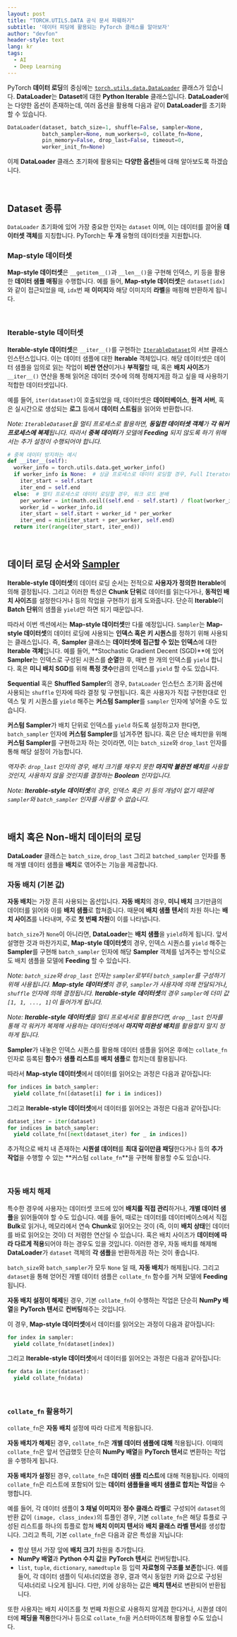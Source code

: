 ```yaml
---
layout: post
title: "TORCH.UTILS.DATA 공식 문서 파훼하기"
subtitle: '데이터 피딩에 활용되는 PyTorch 클래스를 알아보자'
author: "devfon"
header-style: text
lang: kr
tags:
  - AI
  - Deep Learning
---
```


PyTorch **데이터 로딩**의 중심에는 [`torch.utils.data.DataLoader`](https://pytorch.org/docs/stable/data.html#torch.utils.data.DataLoader) 클래스가 있습니다. **DataLoader**는 **Dataset**에 대한 **Python Iterable** 클래스입니다. **DataLoader**에는 다양한 옵션이 존재하는데, 여러 옵션을 활용해 다음과 같이 **DataLoader**를 초기화 할 수 있습니다.

```python
DataLoader(dataset, batch_size=1, shuffle=False, sampler=None,
           batch_sampler=None, num_workers=0, collate_fn=None,
           pin_memory=False, drop_last=False, timeout=0,
           worker_init_fn=None)
```

이제 **DataLoader** 클래스 초기화에 활용되는 **다양한 옵션**들에 대해 알아보도록 하겠습니다.

<br/>

## Dataset 종류

`DataLoader` 초기화에 있어 가장 중요한 인자는 `dataset` 이며, 이는 데이터를 끌어올 **데이터셋 객체**를 지칭합니다. PyTorch는 **두 개** 유형의 데이터셋을 지원합니다.

### Map-style 데이터셋

**Map-style 데이터셋**은 `__getitem__()`과 `__len__()`을 구현해 인덱스, 키 등을 활용한 **데이터 샘플 매핑**을 수행합니다. 예를 들어, **Map-style 데이터셋**은 `dataset[idx]`와 같이 접근되었을 때, `idx`번 째 **이미지**와 해당 이미지의 **라벨**을 매핑해 반환하게 됩니다.

<br/>

### Iterable-style 데이터셋

**Iterable-style 데이터셋**은 `__iter__()`를 구현하는 [`IterableDataset`](https://pytorch.org/docs/stable/data.html#torch.utils.data.IterableDataset)의 서브 클래스 인스턴스입니다. 이는 데이터 샘플에 대한 **Iterable** 객체입니다. 해당 데이터셋은 데이터 샘플을 임의로 읽는 작업이 **비싼 연산**이거나 **부적절**할 때, 혹은 **배치 사이즈**가 `__iter__()` 연산을 통해 읽어온 데이터 갯수에 의해 정해지게끔 하고 싶을 때 사용하기 적합한 데이터셋입니다.

예를 들어, `iter(dataset)`이 호출되었을 때, 데이터셋은 **데이터베이스**, **원격 서버**, 혹은 실시간으로 생성되는 **로그** 등에서 **데이터 스트림**을 읽어와 반환합니다.

_Note: `IterableDataset`을 멀티 프로세스로 활용하면, **동일한 데이터셋 객체**가 **각 워커 프로세스에 복제**됩니다. 따라서 **중복 데이터**가 모델에 **Feeding** 되지 않도록 하기 위해서는 추가 설정이 수행되어야 합니다._

```python
# 중복 데이터 방지하는 예시
def __iter__(self):
  worker_info = torch.utils.data.get_worker_info()
  if worker_info is None:  # 싱글 프로세스로 데이터 로딩할 경우, Full Iterator를 반환
    iter_start = self.start
    iter_end = self.end
  else:  # 멀티 프로세스로 데이터 로딩할 경우, 워크 로드 분배
    per_worker = int(math.ceil((self.end - self.start) / float(worker_info.num_workers)))
    worker_id = worker_info.id
    iter_start = self.start + worker_id * per_worker
    iter_end = min(iter_start + per_worker, self.end)
  return iter(range(iter_start, iter_end))
```

<br/>

## 데이터 로딩 순서와 [Sampler](https://pytorch.org/docs/stable/data.html#torch.utils.data.Sampler)

**Iterable-style 데이터셋**의 데이터 로딩 순서는 전적으로 **사용자가 정의한 Iterable**에 의해 결정됩니다. 그리고 이러한 특성은 **Chunk 단위**로 데이터를 읽는다거나, **동적인 배치 사이즈**를 설정한다거나 등의 작업을 구현하기 쉽게 도와줍니다. 단순히 **Iterable**이 **Batch 단위**의 샘플을 `yield`만 하면 되기 때문입니다.

따라서 이번 섹션에서는 **Map-style 데이터셋**만 다룰 예정입니다. `Sampler`는 **Map-style 데이터셋**의 데이터 로딩에 사용되는 **인덱스 혹은 키 시퀀스**를 정하기 위해 사용되는 클래스입니다. 즉, **Sampler** 클래스는 **데이터셋에 접근할 수 있는 인덱스**에 대한 **Iterable 객체**입니다. 예를 들어, **Stochastic Gradient Decent (SGD)**에 있어 **Sampler**는 인덱스로 구성된 시퀀스를 **순열**한 후, 매번 한 개의 인덱스를 `yield` 합니다. 혹은 **미니 배치 SGD**를 위해 **특정 갯수**만큼의 인덱스를 `yield` 할 수도 있습니다.

**Sequential** 혹은 **Shuffled Sampler**의 경우, `DataLoader` 인스턴스 초기화 옵션에 사용되는 `shuffle` 인자에 따라 결정 및 구현됩니다. 혹은 사용자가 직접 구현한대로 인덱스 및 키 시퀀스를 `yield` 해주는 **커스텀 Sampler**를 `sampler` 인자에 넣어줄 수도 있습니다.

**커스텀 Sampler**가 배치 단위로 인덱스를 `yield` 하도록 설정하고자 한다면, `batch_sampler` 인자에 **커스텀 Sampler**를 넘겨주면 됩니다. 혹은 단순 배치만을 위해 **커스텀 Sampler**를 구현하고자 하는 것이라면, 이는 `batch_size`와 `drop_last` 인자를 통해 해당 설정이 가능합니다.

_역자주: `drop_last` 인자의 경우, 배치 크기를 채우지 못한 **마지막 불완전 배치**를 사용할 것인지, 사용하지 않을 것인지를 결정하는 **Boolean** 인자입니다._

_Note: **Iterable-style 데이터셋**의 경우, 인덱스 혹은 키 등의 개념이 없기 때문에 `sampler`와 `batch_sampler` 인자를 사용할 수 없습니다._

<br/>

## 배치 혹은 Non-배치 데이터의 로딩

**DataLoader** 클래스는 `batch_size`, `drop_last` 그리고 `batched_sampler` 인자를 통해 개별 데이터 샘플을 **배치**로 엮어주는 기능을 제공합니다.

### 자동 배치 (기본 값)

**자동 배치**는 가장 흔히 사용되는 옵션입니다. **자동 배치**의 경우, **미니 배치** 크기만큼의 데이터를 읽어와 이를 **배치 샘플**로 합쳐줍니다. 때문에 **배치 샘플 텐서**의 차원 하나는 **배치 사이즈**를 나타내며, 주로 **첫 번째 차원**이 이를 나타냅니다.

`batch_size`가 `None`이 아니라면, **DataLoader**는 **배치 샘플**을 `yield`하게 됩니다. 앞서 설명한 것과 마찬가지로, **Map-style 데이터셋**의 경우, 인덱스 시퀀스를 `yield` 해주는 **Sampler**를 구현해 `batch_sampler` 인자에 해당 **Sampler** 객체를 넘겨주는 방식으로도 배치 샘플을 모델에 **Feeding** 할 수 있습니다.

_Note: `batch_size`와 `drop_last` 인자는 `sampler`로부터 `batch_sampler`를 구성하기 위해 사용됩니다. **Map-style 데이터셋**의 경우, `sampler`가 사용자에 의해 전달되거나, `shuffle` 인자에 의해 결정됩니다. **Iterable-style 데이터셋**의 경우 `sampler`에 더미 값 `[1, 1, ..., 1]`이 들어가게 됩니다._

_Note: **Iterable-style 데이터셋**을 멀티 프로세서로 활용한다면, `drop__last` 인자를 통해 각 워커가 복제해 사용하는 데이터셋에서 **마지막 미완성 배치**를 활용할지 말지 정하게 됩니다._

**Sampler**가 내놓은 인덱스 시퀀스를 활용해 데이터 샘플을 읽어온 후에는 `collate_fn` 인자로 등록된 **함수**가 **샘플 리스트**를 **배치 샘플**로 합치는데 활용됩니다.

따라서 **Map-style 데이터셋**에서 데이터를 읽어오는 과정은 다음과 같아집니다:

```python
for indices in batch_sampler:
  yield collate_fn([dataset[i] for i in indices])
```

그리고 **Iterable-style 데이터셋**에서 데이터를 읽어오는 과정은 다음과 같아집니다:

```python
dataset_iter = iter(dataset)
for indices in batch_sampler:
  yield collate_fn([next(dataset_iter) for _ in indices])
```

추가적으로 배치 내 존재하는 **시퀀셜 데이터**를 **최대 길이만큼 패딩**한다거나 등의 **추가 작업**을 수행할 수 있는 **커스텀 `collate_fn`**을 구현해 활용할 수도 있습니다.

<br/>

### 자동 배치 해제

특수한 경우에 사용자는 데이터셋 코드에 있어 **배치를 직접 관리**하거나, **개별 데이터 샘플**을 읽어들여야 할 수도 있습니다. 예를 들어, 때로는 데이터를 데이터베이스에서 직접 **Bulk**로 읽거나, 메모리에서 연속 **Chunk**로 읽어오는 것이 (즉, 이미 **배치 상태**인 데이터를 바로 읽어오는 것이) 더 저렴한 연산일 수 있습니다. 혹은 배치 사이즈가 **데이터에 따라 다르게 적용**되어야 하는 경우도 있을 것입니다. 이러한 경우, 자동 배치를 해제해 **DataLoader**가 `dataset` 객체의 **각 샘플**을 반환하게끔 하는 것이 좋습니다.

`batch_size`와 `batch_sampler`가 모두 `None` 일 때, **자동 배치**가 해제됩니다. 그리고 `dataset`을 통해 얻어진 개별 데이터 샘플은 `collate_fn` 함수를 거쳐 모델에 **Feeding** 됩니다.

**자동 배치 설정이 해제**된 경우, 기본 `collate_fn`이 수행하는 작업은 단순히 **NumPy 배열**을 **PyTorch 텐서**로 **컨버팅**해주는 것입니다.

이 경우, **Map-style 데이터셋**에서 데이터를 읽어오는 과정이 다음과 같아집니다:

```python
for index in sampler:
  yield collate_fn(dataset[index])
```

그리고 **Iterable-style 데이터셋**에서 데이터를 읽어오는 과정은 다음과 같아집니다:

```python
for data in iter(dataset):
  yield collate_fn(data)
```

<br/>

### `collate_fn` 활용하기

`collate_fn`은 **자동 배치** 설정에 따라 다르게 적용됩니다.

**자동 배치가 해제**된 경우, `collate_fn`은 **개별 데이터 샘플에 대해** 적용됩니다. 이때의 `collate_fn`은 앞서 언급했듯 단순히 **NumPy 배열**을 **PyTorch 텐서**로 변환하는 작업을 수행하게 됩니다.

**자동 배치가 설정**된 경우, `collate_fn`은 **데이터 샘플 리스트**에 대해 적용됩니다. 이때의 `collate_fn`은 리스트에 포함되어 있는 **데이터 샘플들을 배치 샘플로 합치는 작업**을 수행합니다.

예를 들어, 각 데이터 샘플이 **3 채널 이미지**와 **정수 클래스 라벨**로 구성되어 `dataset`의 반환 값이 `(image, class_index)`의 튜플인 경우, 기본 `collate_fn`은 해당 튜플로 구성된 리스트를 하나의 튜플로 합쳐 **배치 이미지 텐서**와 **배치 클래스 라벨 텐서**를 생성합니다. 그리고 특히, 기본 `collate_fn`은 다음과 같은 특성을 지닙니다:

- 항상 텐서 가장 앞에 **배치 크기** 차원을 추가합니다.
- **NumPy 배열**과 **Python 수치 값**을 **PyTorch 텐서**로 컨버팅합니다.
- `list`, `tuple`, `dictionary`, `namedtuple` 등 입력 **자료형의 구조를 보존**합니다. 예를 들어, 각 데이터 샘플이 딕셔너리였을 경우, 결과 역시 동일한 키와 값으로 구성된 딕셔너리로 나오게 됩니다. 다만, 키에 상응하는 값은 **배치 텐서**로 변환되어 반환됩니다.

또한 사용자는 배치 사이즈를 첫 번째 차원으로 사용하지 않게끔 한다거나, 시퀀셜 데이터에 **패딩을 적용**한다거나 등으로 `collate_fn`을 커스터마이즈해 활용할 수도 있습니다.
